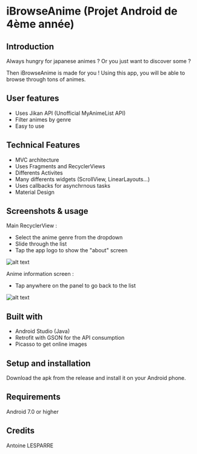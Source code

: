 # iBrowseAnime (Projet Android de 4ème année)
## Introduction
Always hungry for japanese animes ? Or you just want to discover some ?

Then iBrowseAnime is made for you ! Using this app, you will be able to browse through tons of animes.

## User features
- Uses Jikan API (Unofficial MyAnimeList API)
- Filter animes by genre
- Easy to use

## Technical Features
- MVC architecture
- Uses Fragments and RecyclerViews
- Differents Activites
- Many differents widgets (ScrollView, LinearLayouts...)
- Uses callbacks for asynchrnous tasks
- Material Design

## Screenshots & usage
Main RecyclerView :
- Select the anime genre from the dropdown
- Slide through the list
- Tap the app logo to show the "about" screen

![alt text](https://i.imgur.com/Scg4xqh.jpg "Main List")

Anime information screen :
- Tap anywhere on the panel to go back to the list

![alt text](https://i.imgur.com/PtsFbpT.jpg "Info Screen")

## Built with
- Android Studio (Java)
- Retrofit with GSON for the API consumption
- Picasso to get online images

## Setup and installation
Download the apk from the release and install it on your Android phone.

## Requirements
Android 7.0 or higher

## Credits
Antoine LESPARRE
